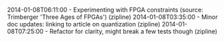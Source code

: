 2014-01-08T06:11:00 - Experimenting with FPGA constraints (source: Trimberger 'Three Ages of FPGAs') (zipline)
2014-01-08T03:35:00 - Minor doc updates: linking to article on quantization (zipline)
2014-01-08T07:25:00 - Refactor for clarity, might break a few tests though (zipline)
